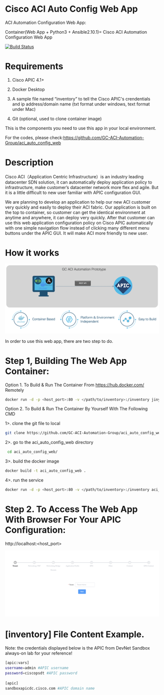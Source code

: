 Cisco ACI Auto Config Web App
===

ACI Automation Configuration Web App:

Container(Web App + Python3 + Ansible2.10.1)= Cisco ACI Automation Configuration Web App

[![Build Status](https://travis-ci.com/GC-ACI-Automation-Group/aci_auto_config_web.svg?branch=main)](https://travis-ci.com/GC-ACI-Automation-Group/aci_auto_config_web)

Requirements
===

1. Cisco APIC 4.1+

2. Docker Desktop

3. A sample file named “inventory” to tell the Cisco APIC's crendentials and ip address/domain name (txt format under windows, text format under Mac)

4. Git (optional, used to clone container image)

This is the components you need to use this app in your local environment.

For the codes, please check:https://github.com/GC-ACI-Automation-Group/aci_auto_config_web


Description
===

Cisco ACI（Application Centric Infrastructure）is an industry leading datacenter SDN solution, it can automatically deploy application policy to infrastructure, make customer’s datacenter network more flex and agile. But it is a little difficult to new user familiar with APIC configuration GUI.

We are planning to develop an application to help our new ACI customer very quickly and easily to deploy their ACI fabric. Our application is built on the top to container, so customer can get the identical environment at anytime and anywhere, it can deploy very quickly. After that customer can use this web application configuration policy on Cisco APIC automatically with one simple navigation flow instead of clicking many different menu buttons under the APIC GUI. It will make ACI more friendly to new user.

How it works
===

![prototype topology](images/prototype_topology_new.png)

In order to use this web app, there are two step to do.

Step 1, Building The Web App Container:
===

 Option 1. To Build & Run The Container From https://hub.docker.com/ Remotely
 

 ```bash
 docker run -d -p <host_port>:80 -v </path/to/inventory>:/inventory jinyuansi/aci_auto_config_web
 ```

 Option 2. To Build & Run The Container By Yourself With The Following CMD


 1>. clone the git file to local 

 ```bash
 git clone https://github.com/GC-ACI-Automation-Group/aci_auto_config_web.git
 ```

 2>. go to the aci_auto_config_web directory

 ```bash
  cd aci_auto_config_web/
```

 3>. build the docker image

 ```bash
 docker build -t aci_auto_config_web .
 ```

 4>. run the service

 ```bash
 docker run -d -p <host_port>:80 -v </path/to/inventory>:/inventory aci_auto_config_web
 ```
 
Step 2. To Access The Web App With Browser For Your APIC Configuration:
===

http://localhost:<host_port>

![aci_auto_config_web](images/05_36_30.jpg)


[inventory] File Content Example. 
===
Note: the credentials displayed below is the APIC from DevNet Sandbox always-on lab for your reference!

```bash
[apic:vars]
username=admin #APIC username
password=ciscopsdt #APIC password

[apic]
sandboxapicdc.cisco.com #APIC domain name
```

